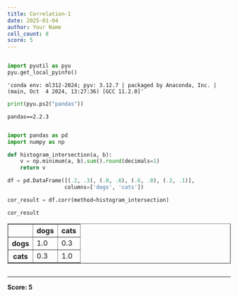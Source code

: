 ```yaml
---
title: Correlation-1
date: 2025-01-04
author: Your Name
cell_count: 8
score: 5
---
```


```python

```


```python
import pyutil as pyu
pyu.get_local_pyinfo()
```




    'conda env: ml312-2024; pyv: 3.12.7 | packaged by Anaconda, Inc. | (main, Oct  4 2024, 13:27:36) [GCC 11.2.0]'




```python
print(pyu.ps2("pandas"))
```

    pandas==2.2.3
    



```python

```


```python
import pandas as pd
import numpy as np
```


```python
def histogram_intersection(a, b):
    v = np.minimum(a, b).sum().round(decimals=1)
    return v
```


```python
df = pd.DataFrame([(.2, .3), (.0, .6), (.6, .0), (.2, .1)],
                  columns=['dogs', 'cats'])

cor_result = df.corr(method=histogram_intersection)

cor_result
```




<div>
<style scoped>
    .dataframe tbody tr th:only-of-type {
        vertical-align: middle;
    }

    .dataframe tbody tr th {
        vertical-align: top;
    }

    .dataframe thead th {
        text-align: right;
    }
</style>
<table border="1" class="dataframe">
  <thead>
    <tr style="text-align: right;">
      <th></th>
      <th>dogs</th>
      <th>cats</th>
    </tr>
  </thead>
  <tbody>
    <tr>
      <th>dogs</th>
      <td>1.0</td>
      <td>0.3</td>
    </tr>
    <tr>
      <th>cats</th>
      <td>0.3</td>
      <td>1.0</td>
    </tr>
  </tbody>
</table>
</div>




```python

```


---
**Score: 5**